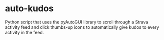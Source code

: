 # auto-kudos
Python script that uses the pyAutoGUI library to scroll through a Strava activity feed and click thumbs-up icons to automatically give kudos to every activity in the feed.
